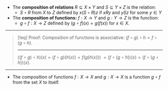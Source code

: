 - The **composition of relations** $R \subseteq X \times Y$ and $S \subseteq Y \times Z$ is the relation:
	- $S\circ R$ from $X$ to $Z$ defined by $x(S\circ R)z$ if $xRy$ and $ySz$ for some $y \in Y$
- The **composition of functions:** $f: X \rightarrow Y$ and $g: Y \rightarrow Z$ is the function:
	- $g \circ f: X \rightarrow Z$ defined by $(g \circ f)(x) = g(f(x))$ for $x \in X$.
___
>[!eq] Proof: Composition of functions is associative:
> $(f \circ g) \circ h = f \circ (g \circ h)$.
> ___
> $((f \circ g) \circ h)(x) = (f \circ g)(h(x)) = f(g(h(x)))$
> $= (f \circ (g \circ h))(x) = (f \circ (g \circ h))(x)$.

___
- The composition of functions $f: X \rightarrow X$ and $g: X \rightarrow X$ is a function $g \circ f$ from the set $X$ to itself.

